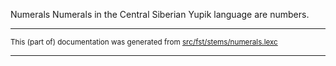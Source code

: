 Numerals
Numerals in the Central Siberian Yupik language are numbers.

* * *

<small>This (part of) documentation was generated from [src/fst/stems/numerals.lexc](https://github.com/giellalt/lang-ess/blob/main/src/fst/stems/numerals.lexc)</small>

---

